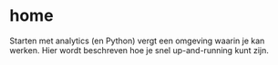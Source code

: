 # home

Starten met analytics (en Python) vergt een omgeving waarin je kan werken. Hier wordt beschreven hoe je snel up-and-running kunt zijn.





